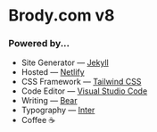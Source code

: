 # Brody.com v8

### Powered by...
* Site Generator — [Jekyll](http://jekyllrb.com)
* Hosted — [Netlify](https://netlify.com)
* CSS Framework — [Tailwind CSS](https://tailwindcss.com)
* Code Editor — [Visual Studio Code](https://code.visualstudio.com/)
* Writing — [Bear](https://bear.app/)
* Typography — [Inter](https://rsms.me/inter/)
* Coffee  ☕
